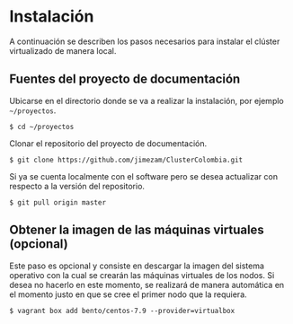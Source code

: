 # Instalación

A continuación se describen los pasos necesarios para instalar el clúster virtualizado de manera local.

## Fuentes del proyecto de documentación

Ubicarse en el directorio donde se va a realizar la instalación, por ejemplo `~/proyectos`.

```
$ cd ~/proyectos
```

Clonar el repositorio del proyecto de documentación.

```
$ git clone https://github.com/jimezam/ClusterColombia.git
```

Si ya se cuenta localmente con el software pero se desea actualizar con respecto a la versión del repositorio.

```
$ git pull origin master
```

## Obtener la imagen de las máquinas virtuales (opcional)

Este paso es opcional y consiste en descargar la imagen del sistema operativo con la cual se crearán las máquinas virtuales de los nodos.  Si desea no hacerlo en este momento, se realizará de manera automática en el momento justo en que se cree el primer nodo que la requiera.

```
$ vagrant box add bento/centos-7.9 --provider=virtualbox
```

